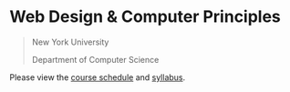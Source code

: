 # Web Design & Computer Principles

> New York University
>
> Department of Computer Science

Please view the [course schedule](https://nyu-web-design.github.io/web-design/) and [syllabus](https://nyu-web-design.github.io/web-design/syllabus).
